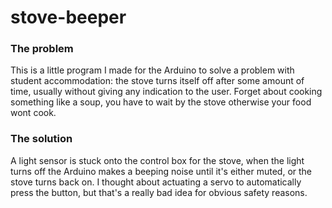 # stove-beeper

### The problem
This is a little program I made for the Arduino to solve a problem with student accommodation: the stove turns itself off after some amount of time, usually without giving any indication to the user. Forget about cooking something like a soup, you have to wait by the stove otherwise your food wont cook.

### The solution
A light sensor is stuck onto the control box for the stove, when the light turns off the Arduino makes a beeping noise until it's either muted, or the stove turns back on. I thought about actuating a servo to automatically press the button, but that's a really bad idea for obvious safety reasons.
